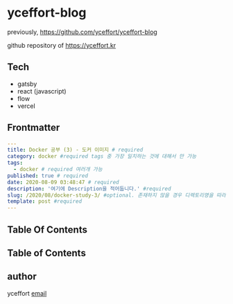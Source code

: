 # yceffort-blog

previously, https://github.com/yceffort/yceffort-blog

github repository of https://yceffort.kr

## Tech

- gatsby
- react (javascript)
- flow
- vercel

## Frontmatter

```yaml
---
title: Docker 공부 (3) - 도커 이미지 # required
category: docker #required tags 중 가장 일치하는 것에 대해서 만 가능
tags:
  - docker # required 여러개 가능
published: true # required
date: 2020-08-09 03:48:47 # required
description: '여기에 Description을 적어둡니다.' #required
slug: /2020/08/docker-study-3/ #optional. 존재하지 않을 경우 디렉토리명을 따라감. (post/articles 제외)
template: post #required
---

```

## Table Of Contents

## Table of Contents

## author

yceffort [email](root@yceffort.kr)
